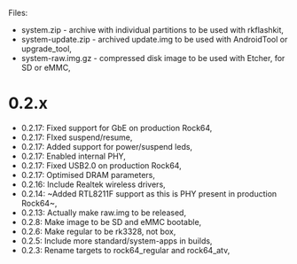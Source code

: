 Files:

- system.zip - archive with individual partitions to be used with rkflashkit,
- system-update.zip - archived update.img to be used with AndroidTool or upgrade_tool,
- system-raw.img.gz - compressed disk image to be used with Etcher, for SD or eMMC,

# 0.2.x

- 0.2.17: Fixed support for GbE on production Rock64,
- 0.2.17: FIxed suspend/resume,
- 0.2.17: Added support for power/suspend leds,
- 0.2.17: Enabled internal PHY,
- 0.2.17: Fixed USB2.0 on production Rock64,
- 0.2.17: Optimised DRAM parameters,
- 0.2.16: Include Realtek wireless drivers,
- 0.2.14: ~Added RTL8211F support as this is PHY present in production Rock64~,
- 0.2.13: Actually make raw.img to be released,
- 0.2.8: Make image to be SD and eMMC bootable,
- 0.2.6: Make regular to be rk3328, not box,
- 0.2.5: Include more standard/system-apps in builds,
- 0.2.3: Rename targets to rock64_regular and rock64_atv,

